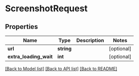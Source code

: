# ScreenshotRequest

## Properties
Name | Type | Description | Notes
------------ | ------------- | ------------- | -------------
**url** | **string** |  | [optional] 
**extra_loading_wait** | **int** |  | [optional] 

[[Back to Model list]](../README.md#documentation-for-models) [[Back to API list]](../README.md#documentation-for-api-endpoints) [[Back to README]](../README.md)


